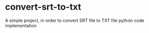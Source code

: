 # convert-srt-to-txt
A simple project, in order to convert SRT file to TXT file python code implementation
